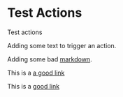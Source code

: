 # Test Actions

Test actions

Adding some text to trigger an action.

Adding some bad [markdown][2].

This is a [a good link](http://kvmesh.org/tut/kvmesh-data-primer/)

This is a [good link](https://www.foobar.org)

[2]: https://www.llnl.gov
